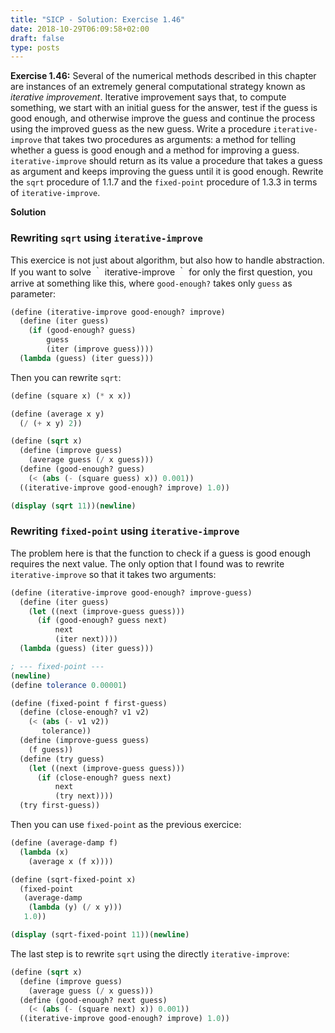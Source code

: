 ```yaml
---
title: "SICP - Solution: Exercise 1.46"
date: 2018-10-29T06:09:58+02:00
draft: false
type: posts
---
```


**Exercise 1.46:** Several of the numerical methods described in this chapter are instances of an extremely general computational strategy known as _iterative improvement_. Iterative improvement says that, to compute something, we start with an initial guess for the answer, test if the guess is good enough, and otherwise improve the guess and continue the process using the improved guess as the new guess. Write a procedure `iterative-improve` that takes two procedures as arguments: a method for telling whether a guess is good enough and a method for improving a guess. `iterative-improve` should return as its value a procedure that takes a guess as argument and keeps improving the guess until it is good enough. Rewrite the `sqrt` procedure of 1.1.7 and the `fixed-point` procedure of 1.3.3 in terms of `iterative-improve`.

**Solution**

### Rewriting `sqrt` using `iterative-improve`

This exercice is not just about algorithm, but also how to handle abstraction. If you want to solve ｀ iterative-improve ｀ for only the first question, you arrive at something like this, where `good-enough?` takes only `guess` as parameter:

```scheme
(define (iterative-improve good-enough? improve)
  (define (iter guess)
    (if (good-enough? guess)
        guess
        (iter (improve guess))))
  (lambda (guess) (iter guess)))
```

Then you can rewrite `sqrt`:

```scheme
(define (square x) (* x x))

(define (average x y)
  (/ (+ x y) 2))

(define (sqrt x)
  (define (improve guess)
    (average guess (/ x guess)))
  (define (good-enough? guess)
    (< (abs (- (square guess) x)) 0.001))
  ((iterative-improve good-enough? improve) 1.0))

(display (sqrt 11))(newline)
```

### Rewriting `fixed-point` using `iterative-improve`

The problem here is that the function to check if a guess is good enough requires the next value. The only option that I found was to rewrite `iterative-improve` so that it takes two arguments:

```scheme
(define (iterative-improve good-enough? improve-guess)
  (define (iter guess)
    (let ((next (improve-guess guess)))
      (if (good-enough? guess next)
          next
          (iter next))))
  (lambda (guess) (iter guess)))
```

```scheme
; --- fixed-point ---
(newline)
(define tolerance 0.00001)

(define (fixed-point f first-guess)
  (define (close-enough? v1 v2)
    (< (abs (- v1 v2))
       tolerance))
  (define (improve-guess guess)
    (f guess))
  (define (try guess)
    (let ((next (improve-guess guess)))
      (if (close-enough? guess next)
          next
          (try next))))
  (try first-guess))
```

Then you can use `fixed-point` as the previous exercice:

```scheme
(define (average-damp f)
  (lambda (x)
    (average x (f x))))

(define (sqrt-fixed-point x)
  (fixed-point
   (average-damp
    (lambda (y) (/ x y)))
   1.0))

(display (sqrt-fixed-point 11))(newline)
```

The last step is to rewrite `sqrt` using the directly `iterative-improve`:

```scheme
(define (sqrt x)
  (define (improve guess)
    (average guess (/ x guess)))
  (define (good-enough? next guess)
    (< (abs (- (square next) x)) 0.001))
  ((iterative-improve good-enough? improve) 1.0))
```
